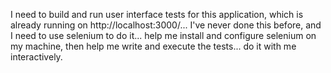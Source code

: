 I need to build and run user interface tests for this application, which is already running on http://localhost:3000/... I've never done this before, and I need to use selenium to do it... help me install and configure selenium on my machine, then help me write and execute the tests... do it with me interactively.